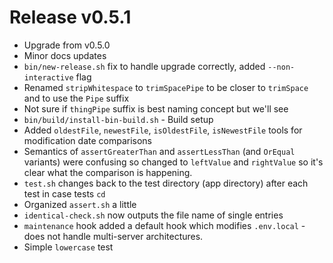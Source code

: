 # Release v0.5.1

- Upgrade from v0.5.0
- Minor docs updates
- `bin/new-release.sh` fix to handle upgrade correctly, added `--non-interactive` flag
- Renamed `stripWhitespace` to `trimSpacePipe` to be closer to `trimSpace` and to use the `Pipe` suffix
- Not sure if `thingPipe` suffix is best naming concept but we'll see
- `bin/build/install-bin-build.sh` - Build setup
- Added `oldestFile`, `newestFile`, `isOldestFile`, `isNewestFile` tools for modification date comparisons
- Semantics of `assertGreaterThan` and `assertLessThan` (and `OrEqual` variants) were confusing so changed to
  `leftValue` and `rightValue` so it's clear what the comparison is happening.
- `test.sh` changes back to the test directory (app directory) after each test in case tests `cd`
- Organized `assert.sh` a little
- `identical-check.sh` now outputs the file name of single entries
- `maintenance` hook added a default hook which modifies `.env.local` - does not handle multi-server architectures.
- Simple `lowercase` test
